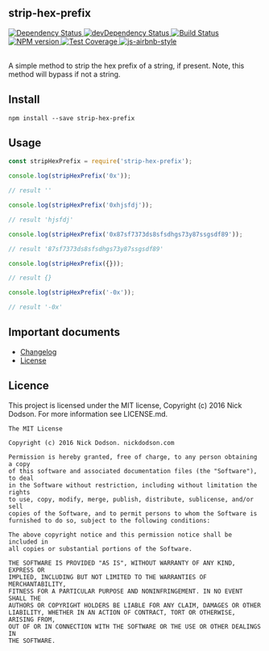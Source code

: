 ## strip-hex-prefix

<div>
  <!-- Dependency Status -->
  <a href="https://david-dm.org/silentcicero/strip-hex-prefix">
    <img src="https://david-dm.org/silentcicero/strip-hex-prefix.svg"
    alt="Dependency Status" />
  </a>

  <!-- devDependency Status -->
  <a href="https://david-dm.org/silentcicero/strip-hex-prefix#info=devDependencies">
    <img src="https://david-dm.org/silentcicero/strip-hex-prefix/dev-status.svg" alt="devDependency Status" />
  </a>

  <!-- Build Status -->
  <a href="https://travis-ci.org/SilentCicero/strip-hex-prefix">
    <img src="https://travis-ci.org/SilentCicero/strip-hex-prefix.svg"
    alt="Build Status" />
  </a>

  <!-- NPM Version -->
  <a href="https://www.npmjs.org/package/strip-hex-prefix">
    <img src="http://img.shields.io/npm/v/strip-hex-prefix.svg"
    alt="NPM version" />
  </a>

  <a href="https://coveralls.io/r/SilentCicero/strip-hex-prefix">
    <img src="https://coveralls.io/repos/github/SilentCicero/strip-hex-prefix/badge.svg" alt="Test Coverage" />
  </a>

  <!-- Javascript Style -->
  <a href="http://airbnb.io/javascript/">
    <img src="https://img.shields.io/badge/code%20style-airbnb-brightgreen.svg" alt="js-airbnb-style" />
  </a>
</div>

<br />

A simple method to strip the hex prefix of a string, if present. Note, this method will bypass if not a string.

## Install

```
npm install --save strip-hex-prefix
```

## Usage

```js
const stripHexPrefix = require('strip-hex-prefix');

console.log(stripHexPrefix('0x'));

// result ''

console.log(stripHexPrefix('0xhjsfdj'));

// result 'hjsfdj'

console.log(stripHexPrefix('0x87sf7373ds8sfsdhgs73y87ssgsdf89'));

// result '87sf7373ds8sfsdhgs73y87ssgsdf89'

console.log(stripHexPrefix({}));

// result {}

console.log(stripHexPrefix('-0x'));

// result '-0x'
```

## Important documents

- [Changelog](CHANGELOG.md)
- [License](https://raw.githubusercontent.com/silentcicero/strip-hex-prefix/master/LICENSE)

## Licence

This project is licensed under the MIT license, Copyright (c) 2016 Nick Dodson. For more information see LICENSE.md.

```
The MIT License

Copyright (c) 2016 Nick Dodson. nickdodson.com

Permission is hereby granted, free of charge, to any person obtaining a copy
of this software and associated documentation files (the "Software"), to deal
in the Software without restriction, including without limitation the rights
to use, copy, modify, merge, publish, distribute, sublicense, and/or sell
copies of the Software, and to permit persons to whom the Software is
furnished to do so, subject to the following conditions:

The above copyright notice and this permission notice shall be included in
all copies or substantial portions of the Software.

THE SOFTWARE IS PROVIDED "AS IS", WITHOUT WARRANTY OF ANY KIND, EXPRESS OR
IMPLIED, INCLUDING BUT NOT LIMITED TO THE WARRANTIES OF MERCHANTABILITY,
FITNESS FOR A PARTICULAR PURPOSE AND NONINFRINGEMENT. IN NO EVENT SHALL THE
AUTHORS OR COPYRIGHT HOLDERS BE LIABLE FOR ANY CLAIM, DAMAGES OR OTHER
LIABILITY, WHETHER IN AN ACTION OF CONTRACT, TORT OR OTHERWISE, ARISING FROM,
OUT OF OR IN CONNECTION WITH THE SOFTWARE OR THE USE OR OTHER DEALINGS IN
THE SOFTWARE.
```
